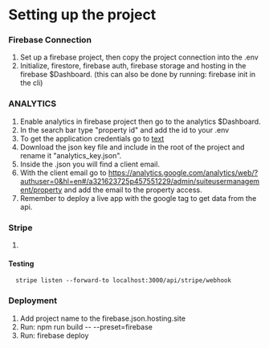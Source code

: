 # Setting up the project

### Firebase Connection

1. Set up a firebase project, then copy the project connection into the .env
2. Initialize, firestore, firebase auth, firebase storage and hosting in the firebase $Dashboard. (this can also be done by running: firebase init in the cli)

### ANALYTICS

1. Enable analytics in firebase project then go to the analytics $Dashboard.
2. In the search bar type "property id" and add the id to your .env
3. To get the application credentials go to
   [text](https://developers.google.com/analytics/devguides/reporting/data/v1/quickstart-client-libraries)
4. Download the json key file and include in the root of the project and rename it "analytics_key.json".
5. Inside the .json you will find a client email.
6. With the client email go to https://analytics.google.com/analytics/web/?authuser=0&hl=en#/a321623725p457551229/admin/suiteusermanagement/property and add the email to the property access.
7. Remember to deploy a live app with the google tag to get data from the api.

### Stripe

1.

#### Testing

      stripe listen --forward-to localhost:3000/api/stripe/webhook

### Deployment

1. Add project name to the firebase.json.hosting.site
2. Run: npm run build -- --preset=firebase
3. Run: firebase deploy
